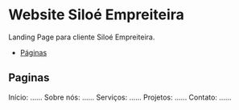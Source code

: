 # Website Siloé Empreiteira
Landing Page para cliente Siloé Empreiteira.

- [Páginas](#Paginas)
## Paginas
Início: ......
Sobre nós: ......
Serviços: ......
Projetos: ......
Contato: ......